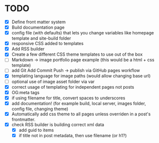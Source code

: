 # TODO

* [X] Define front matter system
* [X] Build documentation page
* [X] config file (with defaults) that lets you change variables like homepage template and site-build folder
* [X] responsive CSS added to templates
* [X] Add RSS builder
* [X] Create a few different CSS theme templates to use out of the box
* [ ] Markdown -> image portfolio page example (this would be a html + css template)
* [ ] add Git Add Commit Push -> publish via GitHub pages workflow
* [X] templating language for image paths (would allow changing base url)
* [ ] optional use of image asset folder via var
* [X] correct usage of templating for independent pages not posts
* [X] OG:meta tags
* [X] if using filename for title, convert spaces to underscores
* [X] add documentation! (for example build, local server, images folder, config file, changing theme)
* [X] Automatically add css theme to all pages unless overriden in a post's frontmatter.
* [X] check RSS builder is building correct xml data
  * [X] add guid to items
  * [X] if title not in post metadata, then use filename (or h1?)
